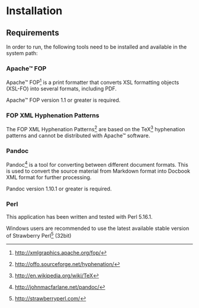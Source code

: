 # Installation

## Requirements

In order to run, the following tools need to be installed and available in the
system path:

### Apache™ FOP

Apache™ FOP[^FOP] is a print formatter that converts XSL formatting objects
(XSL-FO) into several formats, including PDF.

Apache™ FOP version 1.1 or greater is required.

[^FOP]: http://xmlgraphics.apache.org/fop/

### FOP XML Hyphenation Patterns

The FOP XML Hyphenation Patterns[^Hyphentation] are based on the TeX[^TeX] hyphenation patterns and cannot be distributed with Apache™ software.

[^Hyphentation]: http://offo.sourceforge.net/hyphenation/

[^TeX]: http://en.wikipedia.org/wiki/TeX

### Pandoc

Pandoc[^Pandoc] is a tool for converting between different document formats.
This is used to convert the source material from Markdown format into Docbook
XML format for further processing.

Pandoc version 1.10.1 or greater is required.

[^Pandoc]: http://johnmacfarlane.net/pandoc/

### Perl

This application has been written and tested with Perl 5.16.1.

Windows users are recommended to use the latest available stable version of
Strawberry Perl[^StrawberryPerl] (32bit)

[^StrawberryPerl]: http://strawberryperl.com/
